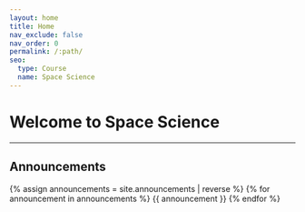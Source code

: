 ```yaml
---
layout: home
title: Home
nav_exclude: false
nav_order: 0
permalink: /:path/
seo:
  type: Course
  name: Space Science 
---
```


# Welcome to Space Science

----
## Announcements

{% assign announcements = site.announcements | reverse %}
{% for announcement in announcements %}
{{ announcement }}
{% endfor %}
